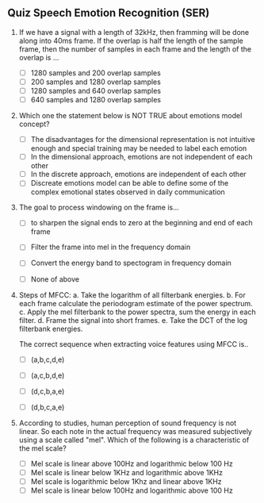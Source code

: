 ## Quiz Speech Emotion Recognition (SER)


1. If we have a signal with a length of 32kHz, then framming will be done along into 40ms frame. If the overlap is half the length of the sample frame, then the number of samples in each frame and the length of the overlap is ...
   - [ ] 1280 samples and 200 overlap samples
   - [ ] 200 samples and 1280 overlap samples
   - [ ] 1280 samples and 640 overlap samples
   - [ ] 640 samples and 1280 overlap samples

2. Which one the statement below is NOT TRUE about emotions model concept?
   - [ ] The disadvantages for the dimensional representation is not intuitive enough and special training may be needed to label each emotion
   - [ ] In the dimensional approach, emotions are not independent of each other
   - [ ] In the discrete approach, emotions are independent of each other
   - [ ] Discreate emotions model can be able to define some of the complex emotional states observed in daily communication

3. The goal to process windowing on the frame is...
   - [ ] to sharpen the signal ends to zero at the beginning and end of each frame
   - [ ] Filter the frame into mel in the frequency domain
   - [ ] Convert the energy band to spectogram in frequency domain
   - [ ] None of above


4. Steps of MFCC:
    a. Take the logarithm of all filterbank energies.
    b. For each frame calculate the periodogram estimate of the power spectrum.
    c. Apply the mel filterbank to the power spectra, sum the energy in each filter.
    d. Frame the signal into short frames.
    e. Take the DCT of the log filterbank energies.

    The correct sequence when extracting voice features using MFCC is..
   - [ ] (a,b,c,d,e)
   - [ ] (a,c,b,d,e)
   - [ ] (d,c,b,a,e)
   - [ ] (d,b,c,a,e)


5. According to studies, human perception of sound frequency is not linear. So each note in the actual frequency was measured subjectively using a scale called "mel". Which of the following is a characteristic of the mel scale?
   - [ ] Mel scale is linear above 100Hz and logarithmic below 100 Hz
   - [ ] Mel scale is linear below 1KHz and logarithmic above 1KHz
   - [ ] Mel scale is logarithmic below 1Khz and linear above 1KHz
   - [ ] Mel scale is linear below 100Hz and logarithmic above 100 Hz